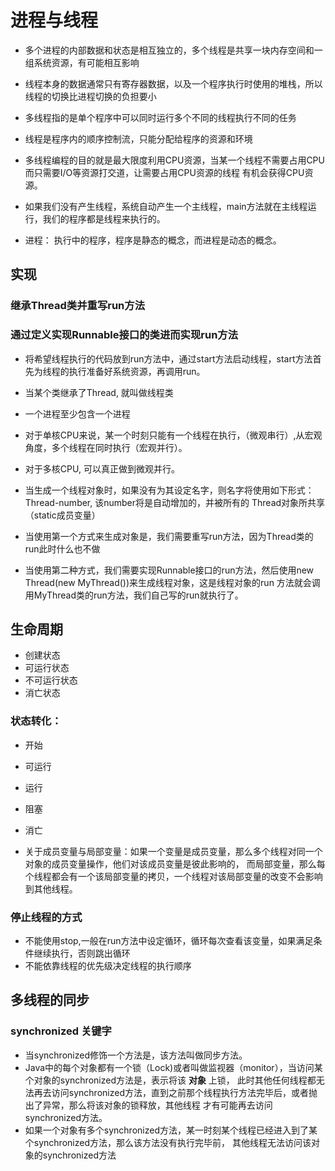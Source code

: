 # 进程与线程

- 多个进程的内部数据和状态是相互独立的，多个线程是共享一块内存空间和一组系统资源，有可能相互影响

- 线程本身的数据通常只有寄存器数据，以及一个程序执行时使用的堆栈，所以线程的切换比进程切换的负担要小

- 多线程指的是单个程序中可以同时运行多个不同的线程执行不同的任务

- 线程是程序内的顺序控制流，只能分配给程序的资源和环境

- 多线程编程的目的就是最大限度利用CPU资源，当某一个线程不需要占用CPU而只需要I/O等资源打交道，让需要占用CPU资源的线程
有机会获得CPU资源。

- 如果我们没有产生线程，系统自动产生一个主线程，main方法就在主线程运行，我们的程序都是线程来执行的。

- 进程： 执行中的程序，程序是静态的概念，而进程是动态的概念。

## 实现

### 继承Thread类并重写run方法



### 通过定义实现Runnable接口的类进而实现run方法
- 将希望线程执行的代码放到run方法中，通过start方法启动线程，start方法首先为线程的执行准备好系统资源，再调用run。
- 当某个类继承了Thread, 就叫做线程类

- 一个进程至少包含一个进程
- 对于单核CPU来说，某一个时刻只能有一个线程在执行，（微观串行）,从宏观角度，多个线程在同时执行（宏观并行）。

- 对于多核CPU, 可以真正做到微观并行。

- 当生成一个线程对象时，如果没有为其设定名字，则名字将使用如下形式： Thread-number, 该number将是自动增加的，并被所有的
Thread对象所共享（static成员变量）

- 当使用第一个方式来生成对象是，我们需要重写run方法，因为Thread类的run此时什么也不做

- 当使用第二种方式，我们需要实现Runnable接口的run方法，然后使用new Thread(new MyThread())来生成线程对象，这是线程对象的run
方法就会调用MyThread类的run方法，我们自己写的run就执行了。


## 生命周期

- 创建状态
- 可运行状态
- 不可运行状态
- 消亡状态

### 状态转化：
- 开始
- 可运行
- 运行
- 阻塞
- 消亡

- 关于成员变量与局部变量：如果一个变量是成员变量，那么多个线程对同一个对象的成员变量操作，他们对该成员变量是彼此影响的，
而局部变量，那么每个线程都会有一个该局部变量的拷贝，一个线程对该局部变量的改变不会影响到其他线程。

### 停止线程的方式

- 不能使用stop,一般在run方法中设定循环，循环每次查看该变量，如果满足条件继续执行，否则跳出循环
- 不能依靠线程的优先级决定线程的执行顺序


## 多线程的同步

### synchronized 关键字

- 当synchronized修饰一个方法是，该方法叫做同步方法。
- Java中的每个对象都有一个锁（Lock)或者叫做监视器（monitor），当访问某个对象的synchronized方法是，表示将该  **对象**   上锁，
此时其他任何线程都无法再去访问synchronized方法，直到之前那个线程执行方法完毕后，或者抛出了异常，那么将该对象的锁释放，其他线程
才有可能再去访问synchronized方法。
- 如果一个对象有多个synchronized方法，某一时刻某个线程已经进入到了某个synchronized方法，那么该方法没有执行完毕前，
其他线程无法访问该对象的synchronized方法

